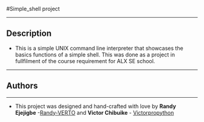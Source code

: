 #Simple_shell project

---
## Description
* This is a simple UNIX command line interpreter that showcases the basics functions of a simple shell. This was done as a project in fullfilment of the course requirement for ALX SE school.

---

## Authors
---
* This project was designed and hand-crafted with love by **Randy Ejejigbe** -[Randy-VERTO](https://github.com/RandyE-VERTO/simple_shell) and **Victor Chibuike** - [Victorpropython](https://github.com//victorpropython/simple_shell) 
